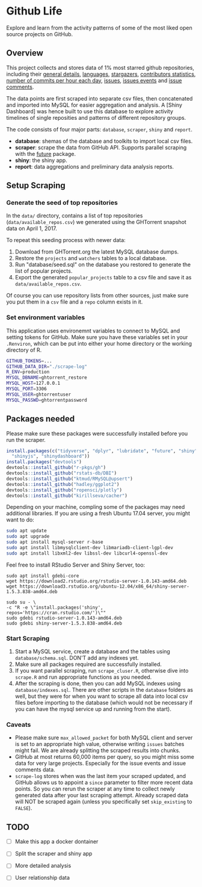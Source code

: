 # Github Life

Explore and learn from the activity patterns of some of the most liked open source projects on GitHub.

## Overview

This project collects and stores data of 1% most starred github repositories, including their [general details](https://developer.github.com/v3/repos/#get), [languages](https://developer.github.com/v3/repos/#list-languages), [stargazers](https://developer.github.com/v3/activity/starring/#list-stargazers), [contributors statistics](https://developer.github.com/v3/repos/statistics/#get-contributors-list-with-additions-deletions-and-commit-counts),
[number of commits per hour each day](https://developer.github.com/v3/repos/statistics/#get-the-number-of-commits-per-hour-in-each-day), [issues](https://developer.github.com/v3/issues/#list-issues-for-a-repository), [issues events](https://developer.github.com/v3/issues/events/#list-events-for-an-issue) and [issue comments](https://developer.github.com/v3/issues/comments/#list-comments-on-an-issue).

The data points are first scraped into separate csv files, then concatenated and imported into MySQL for easier aggregation and analysis. A [Shiny Dashboard] was hence built to use this database to explore activity timelines of single reposities and patterns of different repository groups.

The code consists of four major parts: `database`, `scraper`, `shiny` and `report`.

- **database**: shemas of the database and toolkits to import local csv files.
- **scraper**: scrape the data from GitHub API. Supports parallel scraping with the [future](https://github.com/HenrikBengtsson/future) package.
- **shiny**: the shiny app.
- **report**: data aggregations and preliminary data analysis reports.

## Setup Scraping

### Generate the seed of top repositories

In the `data/` directory, contains a list of top repositories (`data/available_repos.csv`) we generated using the GHTorrent snapshot data on April 1, 2017.

To repeat this seeding process with newer data:

1. Download from GHTorrent.org the latest MySQL database dumps.
2. Restore the `projects` and `watchers` tables to a local database.
3. Run "database/seed.sql" on the database you restored to generate the list of popular projects.
4. Export the generated `popular_projects` table to a csv file and save it as `data/available_repos.csv`.

Of course you can use repository lists from other sources, just make sure you put them in a `csv` file and a `repo` column exists in it.

### Set environment variables

This application uses environemnt variables to connect to MySQL and setting tokens for GitHub. Make sure you have these variables set in your `.Renviron`, which can be put into either your home directory or the working directory of R.

```bash
GITHUB_TOKENS=...
GITHUB_DATA_DIR="./scrape-log"
R_ENV=production
MYSQL_DBNAME=ghtorrent_restore
MYSQL_HOST=127.0.0.1
MYSQL_PORT=3306
MYSQL_USER=ghtorrentuser
MYSQL_PASSWD=ghtorrentpassword
```

## Packages needed

Please make sure these packages were successfully installed before you run the scraper.

```R
install.packages(c("tidyverse", "dplyr", "lubridate", "future", "shiny",
  "shinyjs", "shinydashboard"))
install.packages("devtools")
devtools::install_github("r-pkgs/gh")
devtools::install_github("rstats-db/DBI")
devtools::install_github("ktmud/RMySQL@upsert")
devtools::install_github("hadley/ggplot2")
devtools::install_github("ropensci/plotly")
devtools::install_github("kirillseva/cacher")
```

Depending on your machine, compling some of the packages may need additional
libraries. If you are using a fresh Ubuntu 17.04 server, you might want to do:

```bash
sudo apt update
sudo apt upgrade
sudo apt install mysql-server r-base 
sudo apt install libmysqlclient-dev libmariadb-client-lgpl-dev
sudo apt install libxml2-dev libssl-dev libcurl4-openssl-dev
```

Feel free to install RStudio Server and Shiny Server, too:

```
sudo apt install gdebi-core
wget https://download2.rstudio.org/rstudio-server-1.0.143-amd64.deb
wget https://download3.rstudio.org/ubuntu-12.04/x86_64/shiny-server-1.5.3.838-amd64.deb

sudo su - \
-c "R -e \"install.packages('shiny', repos='https://cran.rstudio.com/')\""
sudo gdebi rstudio-server-1.0.143-amd64.deb
sudo gdebi shiny-server-1.5.3.838-amd64.deb
```

### Start Scraping

1. Start a MySQL service, create a database and the tables using `database/schema.sql`. DON'T add any indexes yet.
2. Make sure all packages required are successfully installed.
3. If you want parallel scraping, run `scrape_cluser.R`, otherwise dive into `scrape.R` and run appropriate functions as you needed.
4. After the scraping is done, then you can add MySQL indexes using `database/indexes.sql`. There are other scripts in the `database` folders as well, but they were for when you want to scrape all data into local csv files before importing to the database (which would not be necessary if you can have the mysql service up and running from the start).

### Caveats

- Please make sure `max_allowed_packet` for both MySQL client and server is set to an appropriate high value, otherwise writing `issues` batches might fail. We are already splitting the scraped results into chunks.
- GitHub at most returns 60,000 items per query, so you might miss some data for very large projects. Especially for the issue events and issue comments data.
- `scrape-log` stores when was the last item your scraped updated, and GitHub allows us to appoint a `since` parameter to filter more recent data points. So you can rerun the scraper at any time to collect newly generated data after your last scraping attempt. Already scraped data will NOT be scraped again (unless you specifically set `skip_existing` to `FALSE`).


## TODO

- [ ] Make this app a docker dontainer
- [ ] Split the scraper and shiny app
- [ ] More detailed analysis
- [ ] User relationship data

